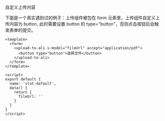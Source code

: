 自定义上传内容

下面是一个真实遇到过的例子：上传组件被包在 form 元素里，上传组件自定义上传内容为 button, 此时需要设置 button 的 type="button"，否则点击按钮后会触发表单的提交。

```vue
<template>
  <form>
    <upload-to-ali v-model="fileUrl" accept="application/pdf">
      <button type="button">选择文件</button>
    </upload-to-ali>
  </form>
</template>

<script>
export default {
  name: 'slot-default',
  data() {
    return {
      fileUrl: ''
    }
  }
}
</script>
```
